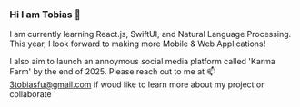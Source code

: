 ### Hi I am Tobias 👋

I am currently learning React.js, SwiftUI, and Natural Language Processing.
This year, I look forward to making more Mobile & Web Applications!

I also aim to launch an annoymous social media platform called 'Karma Farm' by the end of 2025.
Please reach out to me at 📫 3tobiasfu@gmail.com if woud like to learn more about my project or collaborate
<!--

In the future, I want to create more mobile / web apps that can make mundane tasks enjoyable. My ideas range from personal finance management App to an App where people can share what they have been cooking lately, or a notetaking App that brings more fun to daily life, but there is still a long way to go! 
**realtobyfu/realtobyfu** is a ✨ _special_ ✨ repository because its `README.md` (this file) appears on your GitHub profile.

Here are some ideas to get you started:

- 🔭 I’m currently working on ...
- 🌱 I’m currently learning ...
- 👯 I’m looking to collaborate on ...
- 🤔 I’m looking for help with ...
- 💬 Ask me about ...
- 📫 How to reach me: ...
- 😄 Pronouns: ...
- ⚡ Fun fact: ...
-->
